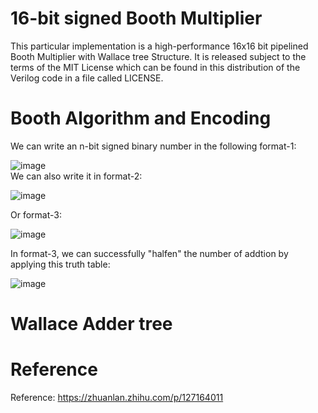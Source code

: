 # 16-bit signed Booth Multiplier
This particular implementation is a high-performance 16x16 bit pipelined Booth Multiplier with Wallace tree Structure. It is released subject to the terms of the MIT License which can be found in this distribution of the Verilog code in a file called LICENSE.

# Booth Algorithm and Encoding
We can write an n-bit signed binary number in the following format-1:   
  
![image](https://github.com/salzhang/16-bit-signed-Booth-Multiplier/assets/157662799/9fd97113-2bf5-435b-9d5e-a1e3cd3bc38e)  
We can also write it in format-2:  
  
![image](https://github.com/salzhang/16-bit-signed-Booth-Multiplier/assets/157662799/5ef45efc-8915-45bb-a316-cfeeb2d00de6)  

Or format-3:  

![image](https://github.com/salzhang/16-bit-signed-Booth-Multiplier/assets/157662799/dee7b2f0-33e9-4c9a-b264-1dff5665c83b)

In format-3, we can successfully "halfen" the number of addtion by applying this truth table:

![image](https://github.com/salzhang/16-bit-signed-Booth-Multiplier/assets/157662799/60096494-f701-4692-8ab3-45a15aedbe95)  



# Wallace Adder tree




# Reference
Reference: https://zhuanlan.zhihu.com/p/127164011
